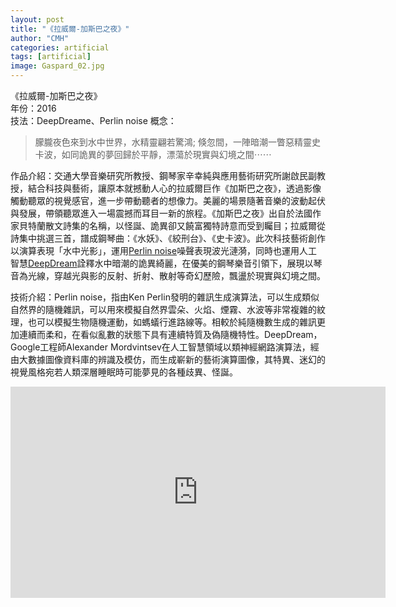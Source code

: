 ```yaml
---
layout: post
title: "《拉威爾-加斯巴之夜》"
author: "CMH"
categories: artificial
tags: [artificial]
image: Gaspard_02.jpg
---
```


《拉威爾-加斯巴之夜》  
年份：2016  
技法：DeepDreame、Perlin noise 
概念：  
> 朦朧夜色來到水中世界，水精靈翩若驚鴻; 倏忽間，一陣暗潮一瞥惡精靈史卡波，如同詭異的夢回歸於平靜，漂蕩於現實與幻境之間⋯⋯

作品介紹：交通大學音樂研究所教授、鋼琴家辛幸純與應用藝術研究所謝啟民副教授，結合科技與藝術，讓原本就撼動人心的拉威爾巨作《加斯巴之夜》，透過影像觸動聽眾的視覺感官，進一步帶動聽者的想像力。美麗的場景隨著音樂的波動起伏與發展，帶領聽眾進入一場震撼而耳目一新的旅程。《加斯巴之夜》出自於法國作家貝特蘭散文詩集的名稱，以怪誕、詭異卻又饒富獨特詩意而受到矚目；拉威爾從詩集中挑選三首，譜成鋼琴曲：《水妖》、《絞刑台》、《史卡波》。此次科技藝術創作以演算表現「水中光影」，運用[Perlin noise](#1)噪聲表現波光漣漪，同時也運用人工智慧[DeepDream](#2)詮釋水中暗潮的詭異綺麗，在優美的鋼琴樂音引領下，展現以琴音為光線，穿越光與影的反射、折射、散射等奇幻歷險，飄盪於現實與幻境之間。

技術介紹：Perlin noise，指由Ken Perlin發明的雜訊生成演算法，可以生成類似自然界的隨機雜訊，可以用來模擬自然界雲朵、火焰、煙霧、水波等非常複雜的紋理，也可以模擬生物隨機運動，如螞蟻行進路線等。相較於純隨機數生成的雜訊更加連續而柔和，在看似亂數的狀態下具有連續特質及偽隨機特性。DeepDream，Google工程師Alexander Mordvintsev在人工智慧領域以類神經網路演算法，經由大數據圖像資料庫的辨識及模仿，而生成嶄新的藝術演算圖像，其特異、迷幻的視覺風格宛若人類深層睡眠時可能夢見的各種歧異、怪誕。

       
<!-- Modified from https://github.com/nathancy/jekyll-embed-video -->
<div class="iframe-container">
    <iframe
        width="600" height="338"
        src="https://www.youtube.com/embed/i07PEt7zZhI"
        frameborder="0"
        allow="accelerometer; autoplay; encrypted-media; gyroscope; picture-in-picture"
        allowfullscreen>
    </iframe>
</div>
